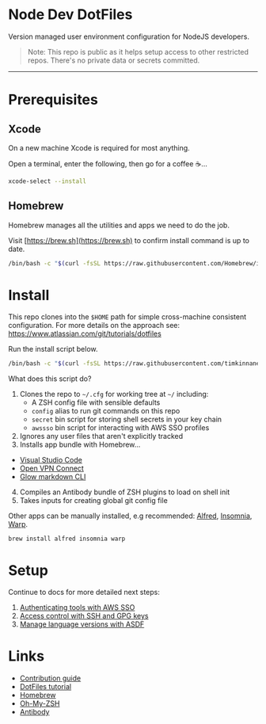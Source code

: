 # Node Dev DotFiles

Version managed user environment configuration for NodeJS developers.

> Note: This repo is public as it helps setup access to other restricted repos.
> There's no private data or secrets committed.

---

# Prerequisites

## Xcode

On a new machine Xcode is required for most anything.

Open a terminal, enter the following, then go for a coffee ☕...

```sh
xcode-select --install
```

## Homebrew

Homebrew manages all the utilities and apps we need to do the job.

Visit [https://brew.sh](https://brew.sh) to confirm install command is up to date.

```sh
/bin/bash -c "$(curl -fsSL https://raw.githubusercontent.com/Homebrew/install/master/install.sh)"
```

# Install

This repo clones into the `$HOME` path for simple cross-machine consistent configuration.
For more details on the approach see: https://www.atlassian.com/git/tutorials/dotfiles

Run the install script below.

```sh
/bin/bash -c "$(curl -fsSL https://raw.githubusercontent.com/timkinnane/node-dev-dotfiles/trunk/bin/install-dotfiles)"
```

What does this script do?

1. Clones the repo to `~/.cfg` for working tree at `~/` including:
	- A ZSH config file with sensible defaults
	- `config` alias to run git commands on this repo
	- `secret` bin script for storing shell secrets in your key chain
	- `awssso` bin script for interacting with AWS SSO profiles
2. Ignores any user files that aren't explicitly tracked
3. Installs app bundle with Homebrew...
  - [Visual Studio Code](https://code.visualstucdio.com/)
  - [Open VPN Connect](https://code.visualstucdio.com/)
  - [Glow markdown CLI](https://github.com/charmbracelet/glow)
4. Compiles an Antibody bundle of ZSH plugins to load on shell init
5. Takes inputs for creating global git config file

Other apps can be manually installed, e.g recommended: [Alfred](https://www.alfredapp.com/), [Insomnia](https://insomnia.rest/), [Warp](https://www.warp.dev/).

```
brew install alfred insomnia warp
```

# Setup

Continue to docs for more detailed next steps:

1. [Authenticating tools with AWS SSO](./docs/AWSSSO.md)
2. [Access control with SSH and GPG keys](./docs/KEYS.md)
3. [Manage language versions with ASDF](./docs/ASDF.md)

# Links

- [Contribution guide](./docs/CONTRIBUTING.md)
- [DotFiles tutorial](https://www.atlassian.com/git/tutorials/dotfiles)
- [Homebrew](https://docs.brew.sh/)
- [Oh-My-ZSH](https://github.com/ohmyzsh/ohmyzsh/)
- [Antibody](https://getantibody.github.io/)

